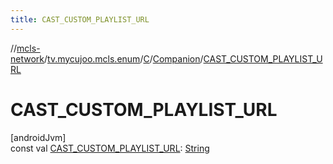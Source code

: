 ```yaml
---
title: CAST_CUSTOM_PLAYLIST_URL
---
```

//[mcls-network](../../../../index.html)/[tv.mycujoo.mcls.enum](../../index.html)/[C](../index.html)/[Companion](index.html)/[CAST_CUSTOM_PLAYLIST_URL](-c-a-s-t_-c-u-s-t-o-m_-p-l-a-y-l-i-s-t_-u-r-l.html)



# CAST_CUSTOM_PLAYLIST_URL



[androidJvm]\
const val [CAST_CUSTOM_PLAYLIST_URL](-c-a-s-t_-c-u-s-t-o-m_-p-l-a-y-l-i-s-t_-u-r-l.html): [String](https://kotlinlang.org/api/latest/jvm/stdlib/kotlin/-string/index.html)




